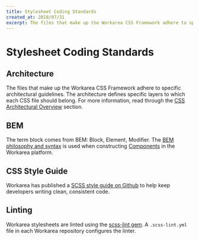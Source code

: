 ```yaml
---
title: Stylesheet Coding Standards
created_at: 2018/07/31
excerpt: The files that make up the Workarea CSS Framework adhere to specific architectural guidelines. The architecture defines specific layers to which each CSS file should belong. For more information, read through the CSS Architectural Overview section.
---
```


# Stylesheet Coding Standards

## Architecture

The files that make up the Workarea CSS Framework adhere to specific architectural guidelines. The architecture defines specific layers to which each CSS file should belong. For more information, read through the [CSS Architectural Overview](/articles/css-architectural-overview.html) section.

## BEM

The term block comes from BEM: Block, Element, Modifier. The [BEM philosophy and syntax](http://csswizardry.com/2013/01/mindbemding-getting-your-head-round-bem-syntax/) is used when constructing [Components](/articles/css-architectural-overview.html#the-components-layer) in the Workarea platform.

## CSS Style Guide

Workarea has published a [SCSS style guide on Github](https://github.com/weblinc/scss-style-guide) to help keep developers writing clean, consistent code.

## Linting

Workarea stylesheets are linted using the [scss-lint gem](https://rubygems.org/gems/scss-lint). A `.scss-lint.yml` file in each Workarea repository configures the linter.


